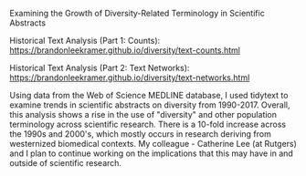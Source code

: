 Examining the Growth of Diversity-Related Terminology in Scientific Abstracts 

Historical Text Analysis (Part 1: Counts): https://brandonleekramer.github.io/diversity/text-counts.html

Historical Text Analysis (Part 2: Text Networks): https://brandonleekramer.github.io/diversity/text-networks.html

Using data from the Web of Science MEDLINE database, I used tidytext to examine trends in scientific abstracts on diversity from 1990-2017. Overall, this analysis shows a rise in the use of "diversity" and other population terminology across scientific research. There is a 10-fold increase across the 1990s and 2000's, which mostly occurs in research deriving from westernized biomedical contexts. My colleague - Catherine Lee (at Rutgers) and I plan to continue working on the implications that this may have in and outside of scientific research. 
